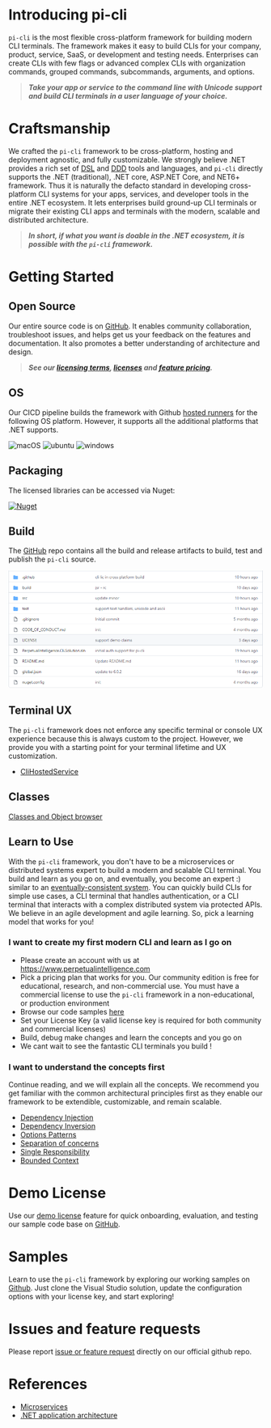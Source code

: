 # Introducing pi-cli
`pi-cli` is the most flexible cross-platform framework for building modern CLI terminals. The framework makes it easy to build CLIs for your company, product, service, SaaS, or development and testing needs. Enterprises can create CLIs with few flags or advanced complex CLIs with organization commands, grouped commands, subcommands, arguments, and options.

> ***Take your app or service to the command line with Unicode support and build CLI terminals in a user language of your choice.***

# Craftsmanship
We crafted the `pi-cli` framework to be cross-platform, hosting and deployment agnostic, and fully customizable. We strongly believe .NET provides a rich set of [DSL](https://docs.microsoft.com/en-us/visualstudio/modeling/about-domain-specific-languages?view=vs-2022) and [DDD](https://docs.microsoft.com/en-us/dotnet/architecture/microservices/microservice-ddd-cqrs-patterns/ddd-oriented-microservice) tools and languages, and `pi-cli` directly supports the .NET (traditional), .NET core, ASP.NET Core, and NET6+ framework. Thus it is naturally the defacto standard in developing cross-platform CLI systems for your apps, services, and developer tools in the entire .NET ecosystem. It lets enterprises build ground-up CLI terminals or migrate their existing CLI apps and terminals with the modern, scalable and distributed architecture.

> ***In short, if what you want is doable in the .NET ecosystem, it is possible with the `pi-cli` framework.***

# Getting Started
## Open Source
Our entire source code is on [GitHub](https://github.com/perpetualintelligence/cli). It enables community collaboration, troubleshoot issues, and helps get us your feedback on the features and documentation. It also promotes a better understanding of architecture and design.

> ***See our [licensing terms](https://terms.perpetualintelligence.com/articles/licensing.html), [licenses](licensing/licenses.md) and [feature pricing](licensing/featurepricing.md).***

## OS
Our CICD pipeline builds the framework with Github [hosted runners](https://docs.github.com/en/actions/using-github-hosted-runners/about-github-hosted-runners) for the following OS platform. However, it supports all the additional platforms that .NET supports.

![macOS](https://img.shields.io/badge/macOS-grey?style=flat-square&logo=macos)
![ubuntu](https://img.shields.io/badge/ubuntu-grey?style=flat-square&logo=ubuntu)
![windows](https://img.shields.io/badge/windows-grey?style=flat-square&logo=windows)

## Packaging
The licensed libraries can be accessed via Nuget:

[![Nuget](https://img.shields.io/nuget/vpre/PerpetualIntelligence.Cli?label=PerpetualIntelligence.Cli)](https://www.nuget.org/packages/PerpetualIntelligence.Cli)

## Build
The [GitHub](https://github.com/perpetualintelligence/cli) repo contains all the build and release artifacts to build, test and publish the `pi-cli` source.

 ![build](../../images/picli/framework/build.png)

## Terminal UX
The `pi-cli` framework does not enforce any specific terminal or console UX experience because this is always custom to the project. However, we provide you with a starting point for your terminal lifetime and UX customization.
- [CliHostedService](xref:PerpetualIntelligence.Cli.Integration.CliHostedService)

## Classes
[Classes and Object browser](../../api/index.md)

## Learn to Use
With the `pi-cli` framework, you don't have to be a microservices or distributed systems expert to build a modern and scalable CLI terminal. You build and learn as you go on, and eventually, you become an expert :) similar to an [eventually-consistent system](https://docs.microsoft.com/en-us/dotnet/architecture/microservices/architect-microservice-container-applications/distributed-data-management). You can quickly build CLIs for simple use cases, a CLI terminal that handles authentication, or a CLI terminal that interacts with a complex distributed system via protected APIs. We believe in an agile development and agile learning. So, pick a learning model that works for you!

### I want to create my first modern CLI and learn as I go on
- Please create an account with us at https://www.perpetualintelligence.com
- Pick a pricing plan that works for you. Our community edition is free for educational, research, and non-commercial use. You must have a commercial license to use the `pi-cli` framework in a non-educational, or production environment
- Browse our code samples [here](../samples.md)
- Set your License Key (a valid license key is required for both community and commercial licenses)
- Build, debug make changes and learn the concepts and you go on
- We cant wait to see the fantastic CLI terminals you build !

### I want to understand the concepts first
Continue reading, and we will explain all the concepts. We recommend you get familiar with the common architectural principles first as they enable our framework to be extendible, customizable, and remain scalable.

- [Dependency Injection](https://docs.microsoft.com/en-us/dotnet/core/extensions/dependency-injection)
- [Dependency Inversion](https://docs.microsoft.com/en-us/dotnet/architecture/modern-web-apps-azure/architectural-principles#dependency-inversion)
- [Options Patterns](https://docs.microsoft.com/en-us/dotnet/core/extensions/options)
- [Separation of concerns](https://docs.microsoft.com/en-us/dotnet/architecture/modern-web-apps-azure/architectural-principles#separation-of-concerns)
- [Single Responsibility](https://docs.microsoft.com/en-us/dotnet/architecture/modern-web-apps-azure/architectural-principles#separation-of-concerns)
- [Bounded Context](https://docs.microsoft.com/en-us/dotnet/architecture/modern-web-apps-azure/architectural-principles#bounded-contexts)

# Demo License
Use our [demo license](../pi-demo/intro.md) feature for quick onboarding, evaluation, and testing our sample code base on [GitHub](https://github.com/perpetualintelligence/docs/tree/main/samples/tutorials).

# Samples
Learn to use the `pi-cli` framework by exploring our working samples on [Github](https://github.com/perpetualintelligence/docs/tree/main/samples/tutorials/pi-cli). Just clone the Visual Studio solution, update the configuration options with your license key, and start exploring!

# Issues and feature requests
Please report [issue or feature request](https://github.com/perpetualintelligence/cli/issues) directly on our official github repo.

# References
- [Microservices](https://github.com/dotnet/docs/tree/main/docs/architecture/microservices)
- [.NET application architecture](https://docs.microsoft.com/en-us/dotnet/architecture/)


